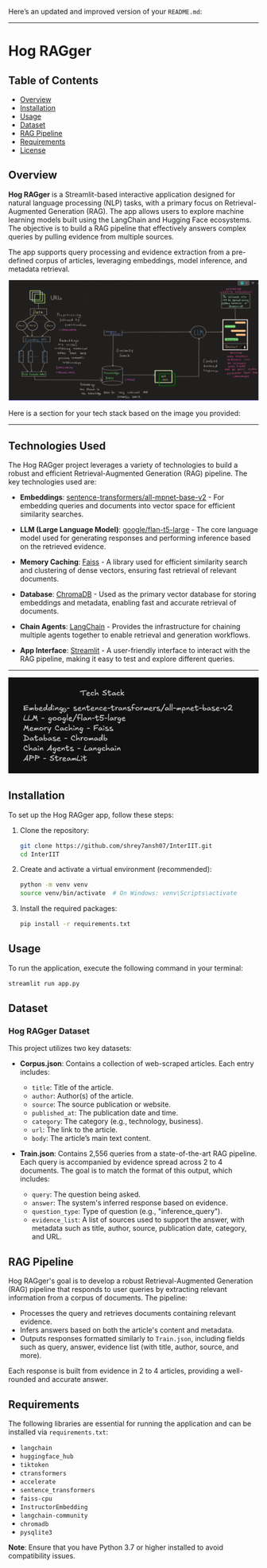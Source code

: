 Here’s an updated and improved version of your `README.md`:

---

# Hog RAGger

## Table of Contents
- [Overview](#overview)
- [Installation](#installation)
- [Usage](#usage)
- [Dataset](#dataset)
- [RAG Pipeline](#rag-pipeline)
- [Requirements](#requirements)
- [License](#license)

## Overview

**Hog RAGger** is a Streamlit-based interactive application designed for natural language processing (NLP) tasks, with a primary focus on Retrieval-Augmented Generation (RAG). The app allows users to explore machine learning models built using the LangChain and Hugging Face ecosystems. The objective is to build a RAG pipeline that effectively answers complex queries by pulling evidence from multiple sources.

The app supports query processing and evidence extraction from a pre-defined corpus of articles, leveraging embeddings, model inference, and metadata retrieval.

![Flow Diagram](./images/flow.png)

Here is a section for your tech stack based on the image you provided:

---

## Technologies Used

The Hog RAGger project leverages a variety of technologies to build a robust and efficient Retrieval-Augmented Generation (RAG) pipeline. The key technologies used are:

- **Embeddings**: [sentence-transformers/all-mpnet-base-v2](https://huggingface.co/sentence-transformers/all-mpnet-base-v2) - For embedding queries and documents into vector space for efficient similarity searches.
  
- **LLM (Large Language Model)**: [google/flan-t5-large](https://huggingface.co/google/flan-t5-large) - The core language model used for generating responses and performing inference based on the retrieved evidence.
  
- **Memory Caching**: [Faiss](https://github.com/facebookresearch/faiss) - A library used for efficient similarity search and clustering of dense vectors, ensuring fast retrieval of relevant documents.
  
- **Database**: [ChromaDB](https://github.com/chroma-core/chroma) - Used as the primary vector database for storing embeddings and metadata, enabling fast and accurate retrieval of documents.
  
- **Chain Agents**: [LangChain](https://github.com/hwchase17/langchain) - Provides the infrastructure for chaining multiple agents together to enable retrieval and generation workflows.

- **App Interface**: [Streamlit](https://streamlit.io) - A user-friendly interface to interact with the RAG pipeline, making it easy to test and explore different queries.

---
![Flow Diagram](./images/TechStack.png)

## Installation

To set up the Hog RAGger app, follow these steps:

1. Clone the repository:
    ```bash
    git clone https://github.com/shrey7ansh07/InterIIT.git
    cd InterIIT
    ```

2. Create and activate a virtual environment (recommended):
    ```bash
    python -m venv venv
    source venv/bin/activate  # On Windows: venv\Scripts\activate
    ```

3. Install the required packages:
    ```bash
    pip install -r requirements.txt
    ```

## Usage

To run the application, execute the following command in your terminal:

```bash
streamlit run app.py
```

## Dataset

### Hog RAGger Dataset

This project utilizes two key datasets:

- **Corpus.json**: Contains a collection of web-scraped articles. Each entry includes:
  - `title`: Title of the article.
  - `author`: Author(s) of the article.
  - `source`: The source publication or website.
  - `published_at`: The publication date and time.
  - `category`: The category (e.g., technology, business).
  - `url`: The link to the article.
  - `body`: The article’s main text content.

- **Train.json**: Contains 2,556 queries from a state-of-the-art RAG pipeline. Each query is accompanied by evidence spread across 2 to 4 documents. The goal is to match the format of this output, which includes:
  - `query`: The question being asked.
  - `answer`: The system's inferred response based on evidence.
  - `question_type`: Type of question (e.g., "inference_query").
  - `evidence_list`: A list of sources used to support the answer, with metadata such as title, author, source, publication date, category, and URL.

## RAG Pipeline

Hog RAGger's goal is to develop a robust Retrieval-Augmented Generation (RAG) pipeline that responds to user queries by extracting relevant information from a corpus of documents. The pipeline:
- Processes the query and retrieves documents containing relevant evidence.
- Infers answers based on both the article's content and metadata.
- Outputs responses formatted similarly to `Train.json`, including fields such as query, answer, evidence list (with title, author, source, and more).

Each response is built from evidence in 2 to 4 articles, providing a well-rounded and accurate answer.

## Requirements

The following libraries are essential for running the application and can be installed via `requirements.txt`:

- `langchain`
- `huggingface_hub`
- `tiktoken`
- `ctransformers`
- `accelerate`
- `sentence_transformers`
- `faiss-cpu`
- `InstructorEmbedding`
- `langchain-community`
- `chromadb`
- `pysqlite3`

**Note**: Ensure that you have Python 3.7 or higher installed to avoid compatibility issues.
